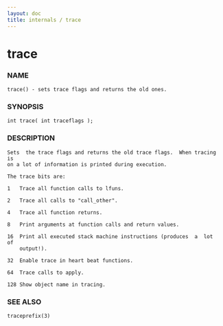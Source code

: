 ```yaml
---
layout: doc
title: internals / trace
---
```

# trace

### NAME

    trace() - sets trace flags and returns the old ones.

### SYNOPSIS

    int trace( int traceflags );

### DESCRIPTION

    Sets  the trace flags and returns the old trace flags.  When tracing is
    on a lot of information is printed during execution.

    The trace bits are:

    1   Trace all function calls to lfuns.

    2   Trace all calls to "call_other".

    4   Trace all function returns.

    8   Print arguments at function calls and return values.

    16  Print all executed stack machine instructions (produces  a  lot  of
        output!).

    32  Enable trace in heart beat functions.

    64  Trace calls to apply.

    128 Show object name in tracing.

### SEE ALSO

    traceprefix(3)

